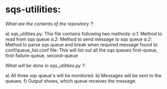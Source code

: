 # sqs-utilities:

_What are the contents of the repository ?_:

a) sqs_utilities.py: This file contains following two methods:
_a.1_: Method to read from sqs queue
_a.2_: Method to send message to sqs queue
_a.2_: Method to parse sqs queue and break when required message found
b) conf/queue_list.conf file: This will list out all the sqs queues first-queue, first-failure-queue, second-queue

_What will be done in sqs_utilities.py ?_:

a) All three sqs queue's will be monitored.
b) Messages will be sent to the queues.
f) Output shows, which queue receives the message.

